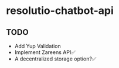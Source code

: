# resolutio-chatbot-api

## TODO
- Add Yup Validation
- Implement Zareens API✅
- A decentralized storage option?✅